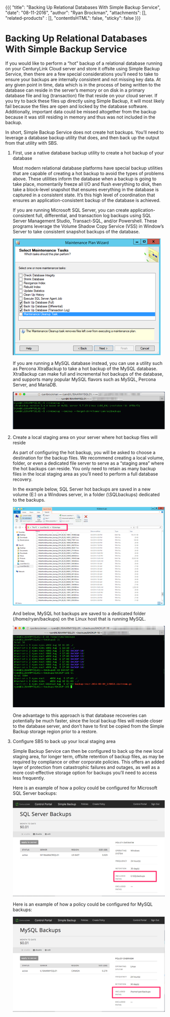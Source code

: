 {{{
  "title": "Backing Up Relational Databases With Simple Backup Service",
  "date": "08-11-2016",
  "author": "Ryan Brockman",
  "attachments": [],
  "related-products" : [],
  "contentIsHTML": false,
  "sticky": false
}}}

Backing Up Relational Databases With Simple Backup Service
==========================================================

If you would like to perform a “hot” backup of a relational database running on your CenturyLink Cloud server and store it offsite using Simple Backup Service, then there are a few special considerations you’ll need to take to ensure your backups are internally consistent and not missing key data.  At any given point in time, data which is in the process of being written to the database can reside in the server’s memory or on disk in a primary database file and log (transaction) file that reside on your cloud server.  If you try to back these files up directly using Simple Backup, it will most likely fail because the files are open and locked by the database software.  Additionally, important data could be missed altogether from the backup because it was still residing in memory and thus was not included in the backup.  

In short, Simple Backup Service does not create hot backups.  You’ll need to leverage a database backup utility that does, and then back up the output from that utility with SBS.

1. First, use a native database backup utility to create a hot backup of your database
    
    Most modern relational database platforms have special backup utilities that are capable of creating a hot backup to avoid the types of problems above.  These utilities inform the database when a backup is going to take place, momentarily freeze all I/O and flush everything to disk, then take a block-level snapshot that ensures everything in the database is captured in a consistent state.  It’s this high level of coordination that ensures an application-consistent backup of the database is achieved.
    
    If you are running Microsoft SQL Server, you can create application-consistent full, differential, and transaction log backups using SQL Server Management Studio, Transact-SQL, and/or Powershell.  These programs leverage the Volume Shadow Copy Service (VSS) in Window’s Server to take consistent snapshot backups of the database.  
    
    ![](../images/backup/databases/image1.png)
    
    If you are running a MySQL database instead, you can use a utility such as Percona XtraBackup to take a hot backup of the MySQL database.  XtraBackup can make full and incremental hot backups of the database, and supports many popular MySQL flavors such as MySQL, Percona Server, and MariaDB.  
    
    ![](../images/backup/databases/image2.png)
    
    
2. Create a local staging area on your server where hot backup files will reside

    As part of configuring the hot backup, you will be asked to choose a destination for the backup files.  We recommend creating a local volume, folder, or even a dedicated file server to serve as a “staging area” where the hot backups can reside.  You only need to retain as many backup files in the local staging area as you’ll need to perform a full database recovery.  

    In the example below, SQL Server hot backups are saved in a new volume (E:) on a Windows server, in a folder (\SQLbackups) dedicated to the backups.  

    ![](../images/backup/databases/image3.png)
  
    And below, MySQL hot backups are saved to a dedicated folder (/home/ryan/backups) on the Linux host that is running MySQL.  
    
    ![](../images/backup/databases/image4.png)
  
    One advantage to this approach is that database recoveries can potentially be much faster, since the local backup files will reside closer to the database server, and don’t have to first be copied from the Simple Backup storage region prior to a restore.
    
    
3. Configure SBS to back up your local staging area

    Simple Backup Service can then be configured to back up the new local staging area, for longer term, offsite retention of backup files, as may be required by compliance or other corporate policies.  This offers an added layer of protection from catastrophic failures and outages, as well as a more cost-effective storage option for backups you’ll need to access less frequently.
    
    Here is an example of how a policy could be configured for Microsoft SQL Server backups:
    
    ![](../images/backup/databases/image5.png)
      
    Here is an example of how a policy could be configured for MySQL backups:
      
    ![](../images/backup/databases/image6.png)
  
